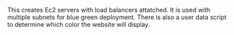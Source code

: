 This creates Ec2 servers with load balancers attatched. It is used with multiple subnets for blue green deployment. There is also a user data script to determine which color the website will display.
